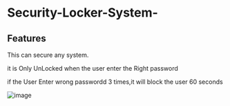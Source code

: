 # Security-Locker-System-

## Features 
This can secure any system.

it is Only UnLocked when the user enter the Right password 

if the User Enter wrong passwordd 3 times,it will block the user 60 seconds 

![image](https://github.com/user-attachments/assets/d1a4d13e-ee43-4f41-ad36-15a7e45a2619)

